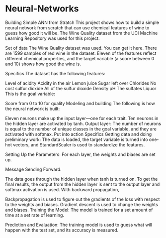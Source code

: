 # Neural-Networks
Building Simple ANN from Stratch
This project shows how to build a simple neural network from scratch that can use chemical features of wine to guess how good it will be. The Wine Quality dataset from the UCI Machine Learning Repository was used for this project.

Set of data
The Wine Quality dataset was used. You can get it here. There are 1599 samples of red wine in the dataset. Eleven of the features reflect different chemical properties, and the target variable (a score between 0 and 10) shows how good the wine is.

Specifics
The dataset has the following features:

Level of acidity
Acidity in the air
Lemon juice
Sugar left over
Chlorides
No cost sulfur dioxide
All of the sulfur dioxide
Density
pH
The sulfates
Liquor
This is the goal variable:

Score from 0 to 10 for quality
Modeling and building
The following is how the neural network is built:

Eleven neurons make up the input layer—one for each trait.
Ten neurons in the hidden layer are activated by tanh.
Output layer: The number of neurons is equal to the number of unique classes in the goal variable, and they are activated with softmax.
Put into action Specifics
Getting data and doing preliminary work: The data is loaded, the target variable is turned into one-hot vectors, and StandardScaler is used to standardize the features.

Setting Up the Parameters: For each layer, the weights and biases are set up.

Message Sending Forward:

The data goes through the hidden layer when tanh is turned on.
To get the final results, the output from the hidden layer is sent to the output layer and softmax activation is used.
With backward propagation,

Backpropagation is used to figure out the gradients of the loss with respect to the weights and biases.
Gradient descent is used to change the weights and biases.
Training the Model: The model is trained for a set amount of time at a set rate of learning.

Prediction and Evaluation: The training model is used to guess what will happen with the test set, and its accuracy is measured.
